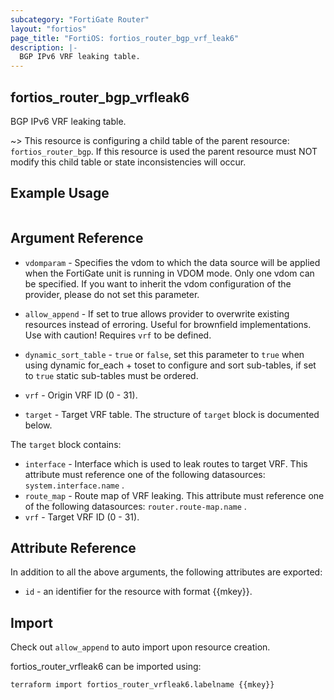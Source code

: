 ```yaml
---
subcategory: "FortiGate Router"
layout: "fortios"
page_title: "FortiOS: fortios_router_bgp_vrf_leak6"
description: |-
  BGP IPv6 VRF leaking table.
---
```


## fortios_router_bgp_vrfleak6
BGP IPv6 VRF leaking table.

~> This resource is configuring a child table of the parent resource: `fortios_router_bgp`. If this resource is used the parent resource must NOT modify this child table or state inconsistencies will occur.


## Example Usage

```hcl

```

## Argument Reference
* `vdomparam` - Specifies the vdom to which the data source will be applied when the FortiGate unit is running in VDOM mode. Only one vdom can be specified. If you want to inherit the vdom configuration of the provider, please do not set this parameter.
* `allow_append` - If set to true allows provider to overwrite existing resources instead of erroring. Useful for brownfield implementations. Use with caution! Requires `vrf` to be defined.
* `dynamic_sort_table` - `true` or `false`, set this parameter to `true` when using dynamic for_each + toset to configure and sort sub-tables, if set to `true` static sub-tables must be ordered.

* `vrf` - Origin VRF ID (0 - 31).
* `target` - Target VRF table. The structure of `target` block is documented below.

The `target` block contains:

* `interface` - Interface which is used to leak routes to target VRF. This attribute must reference one of the following datasources: `system.interface.name` .
* `route_map` - Route map of VRF leaking. This attribute must reference one of the following datasources: `router.route-map.name` .
* `vrf` - Target VRF ID (0 - 31).

## Attribute Reference

In addition to all the above arguments, the following attributes are exported:
* `id` - an identifier for the resource with format {{mkey}}.

## Import

Check out `allow_append` to auto import upon resource creation.

fortios_router_vrfleak6 can be imported using:
```sh
terraform import fortios_router_vrfleak6.labelname {{mkey}}
```
